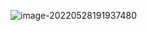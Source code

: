 ![image-20220528191937480](C:\Users\Lucky\AppData\Roaming\Typora\typora-user-images\image-20220528191937480.png)